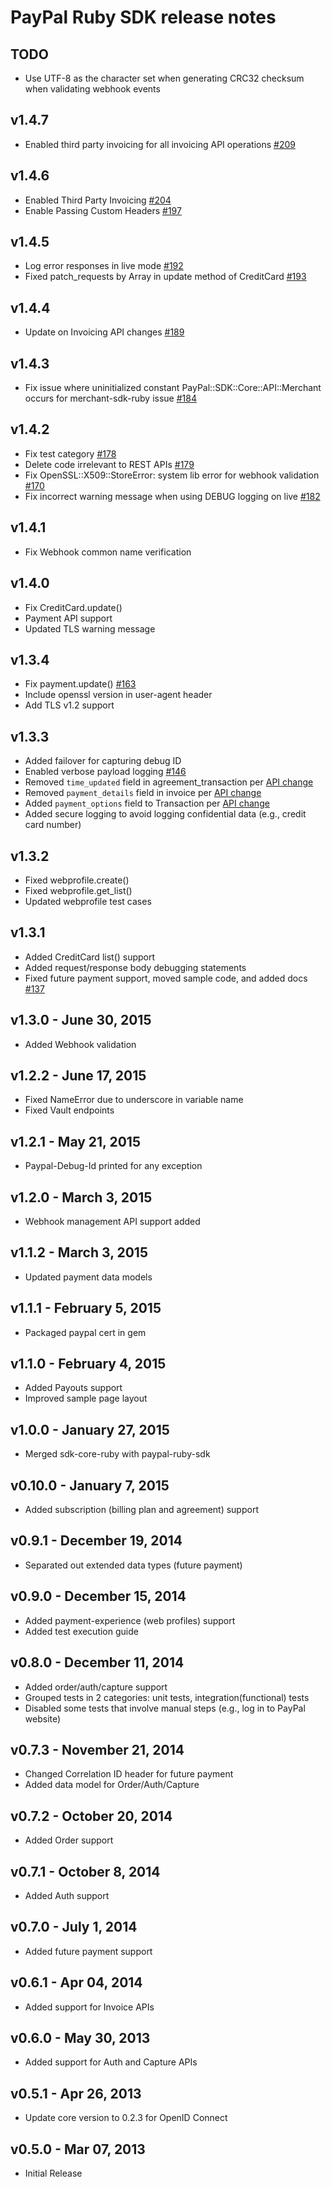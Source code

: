 PayPal Ruby SDK release notes
=============================

TODO
------
  * Use UTF-8 as the character set when generating CRC32 checksum when validating webhook events

v1.4.7
------
  * Enabled third party invoicing for all invoicing API operations [#209](https://github.com/paypal/PayPal-Ruby-SDK/pull/209)
  
v1.4.6
------
  * Enabled Third Party Invoicing [#204](https://github.com/paypal/PayPal-Ruby-SDK/pull/204)
  * Enable Passing Custom Headers [#197](https://github.com/paypal/PayPal-Ruby-SDK/pull/197)

v1.4.5
------
  * Log error responses in live mode [#192](https://github.com/paypal/PayPal-Ruby-SDK/pull/192)
  * Fixed patch_requests by Array in update method of CreditCard [#193](https://github.com/paypal/PayPal-Ruby-SDK/pull/193)

v1.4.4
------
  * Update on Invoicing API changes [#189](https://github.com/paypal/PayPal-Ruby-SDK/pull/189)

v1.4.3
------
  * Fix issue where uninitialized constant PayPal::SDK::Core::API::Merchant occurs for merchant-sdk-ruby issue [#184](https://github.com/paypal/PayPal-Ruby-SDK/issues/184)

v1.4.2
------
  * Fix test category [#178](https://github.com/paypal/PayPal-Ruby-SDK/issues/178)
  * Delete code irrelevant to REST APIs [#179](https://github.com/paypal/PayPal-Ruby-SDK/issues/179)
  * Fix OpenSSL::X509::StoreError: system lib error for webhook validation [#170](https://github.com/paypal/PayPal-Ruby-SDK/issues/170)
  * Fix incorrect warning message when using DEBUG logging on live [#182](https://github.com/paypal/PayPal-Ruby-SDK/pull/182)

v1.4.1
------
  * Fix Webhook common name verification

v1.4.0
------
  * Fix CreditCard.update()
  * Payment API support
  * Updated TLS warning message

v1.3.4
------
  * Fix payment.update() [#163](https://github.com/paypal/PayPal-Ruby-SDK/issues/163)
  * Include openssl version in user-agent header
  * Add TLS v1.2 support

v1.3.3
------
  * Added failover for capturing debug ID
  * Enabled verbose payload logging [#146](https://github.com/paypal/PayPal-Ruby-SDK/issues/146)
  * Removed `time_updated` field in agreement_transaction per [API change](https://developer.paypal.com/webapps/developer/docs/api/#agreementtransaction-object)
  * Removed `payment_details` field in invoice per [API change](https://developer.paypal.com/webapps/developer/docs/api/#invoice-object)
  * Added `payment_options` field to Transaction per [API change](https://developer.paypal.com/webapps/developer/docs/api/#transaction-object)
  * Added secure logging to avoid logging confidential data (e.g., credit card number)
 
v1.3.2
------
  * Fixed webprofile.create()
  * Fixed webprofile.get_list()
  * Updated webprofile test cases

v1.3.1
------
  * Added CreditCard list() support
  * Added request/response body debugging statements
  * Fixed future payment support, moved sample code, and added docs [#137](https://github.com/paypal/PayPal-Ruby-SDK/issues/137)

v1.3.0 - June 30, 2015
----------------------
  * Added Webhook validation

v1.2.2 - June 17, 2015
---------------------
  * Fixed NameError due to underscore in variable name
  * Fixed Vault endpoints

v1.2.1 - May 21, 2015
--------------------
  * Paypal-Debug-Id printed for any exception

v1.2.0 - March 3, 2015
----------------------
  * Webhook management API support added

v1.1.2 - March 3, 2015
----------------------
  * Updated payment data models

v1.1.1 - February 5, 2015
-------------------------
  * Packaged paypal cert in gem

v1.1.0 - February 4, 2015
------------------------
  * Added Payouts support
  * Improved sample page layout

v1.0.0 - January 27, 2015
-----------------------
  * Merged sdk-core-ruby with paypal-ruby-sdk

v0.10.0 - January 7, 2015
------------------------
  * Added subscription (billing plan and agreement) support

v0.9.1 - December 19, 2014
-------------------------
  * Separated out extended data types (future payment)

v0.9.0 - December 15, 2014
-------------------------
  * Added payment-experience (web profiles) support
  * Added test execution guide

v0.8.0 - December 11, 2014
-------------------------
  * Added order/auth/capture support
  * Grouped tests in 2 categories: unit tests, integration(functional) tests
  * Disabled some tests that involve manual steps (e.g., log in to PayPal website)

v0.7.3 - November 21, 2014
-------------------------
  * Changed Correlation ID header for future payment
  * Added data model for Order/Auth/Capture

v0.7.2 - October 20, 2014
------------------------
  * Added Order support

v0.7.1 - October 8, 2014
-----------------------
  * Added Auth support

v0.7.0 - July 1, 2014
--------------------
  * Added future payment support

v0.6.1 - Apr 04, 2014
--------------------
  * Added support for Invoice APIs

v0.6.0 - May 30, 2013
--------------------
  * Added support for Auth and Capture APIs

v0.5.1 - Apr 26, 2013
--------------------
  * Update core version to 0.2.3 for OpenID Connect

v0.5.0 - Mar 07, 2013
--------------------
  * Initial Release
